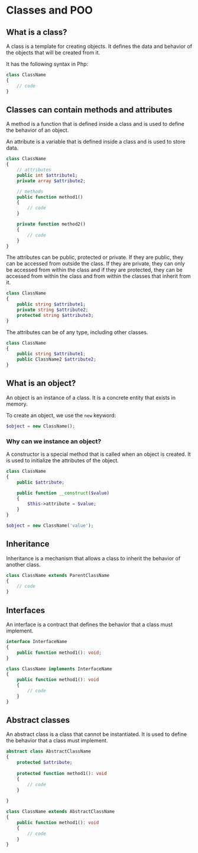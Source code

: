 # Classes and POO

## What is a class?

A class is a template for creating objects. It defines the data and behavior of the objects that will be created from it.

It has the following syntax in Php:

```php
class ClassName
{
    // code
}
```

## Classes can contain methods and attributes

A method is a function that is defined inside a class and is used to define the behavior of an object.

An attribute is a variable that is defined inside a class and is used to store data.

```php
class ClassName
{
    // attributes
    public int $attribute1;
    private array $attribute2;

    // methods
    public function method1()
    {
        // code
    }

    private function method2()
    {
        // code
    }
}
```

The attributes can be public, protected or private. If they are public, they can be accessed from outside the class. If they are private, they can only be accessed from within the class and if they are
protected, they can be accessed from within the class and from within the classes that inherit from it.

```php
class ClassName
{
    public string $attribute1;
    private string $attribute2;
    protected string $attribute3;
}
```

The attributes can be of any type, including other classes.

```php
class ClassName
{
    public string $attribute1;
    public ClassName2 $attribute2;
}
```


## What is an object?

An object is an instance of a class. It is a concrete entity that exists in memory.

To create an object, we use the `new` keyword:

```php
$object = new ClassName();
```

### Why can we instance an object?

A constructor is a special method that is called when an object is created. It is used to initialize the attributes of the object.

```php
class ClassName
{
    public $attribute;

    public function __construct($value)
    {
        $this->attribute = $value;
    }
}

$object = new ClassName('value');
```

## Inheritance

Inheritance is a mechanism that allows a class to inherit the behavior of another class.

```php
class ClassName extends ParentClassName
{
    // code
}
```

## Interfaces

An interface is a contract that defines the behavior that a class must implement.

```php
interface InterfaceName
{
    public function method1(): void;
}
```

```php
class ClassName implements InterfaceName
{
    public function method1(): void
    {
        // code
    }
}
```

## Abstract classes

An abstract class is a class that cannot be instantiated. It is used to define the behavior that a class must implement.

```php
abstract class AbstractClassName
{
    protected $attribute;
    
    protected function method1(): void
    {
        // code
    }
    
}
```

```php
class ClassName extends AbstractClassName
{
    public function method1(): void
    {
        // code
    }
}
```

